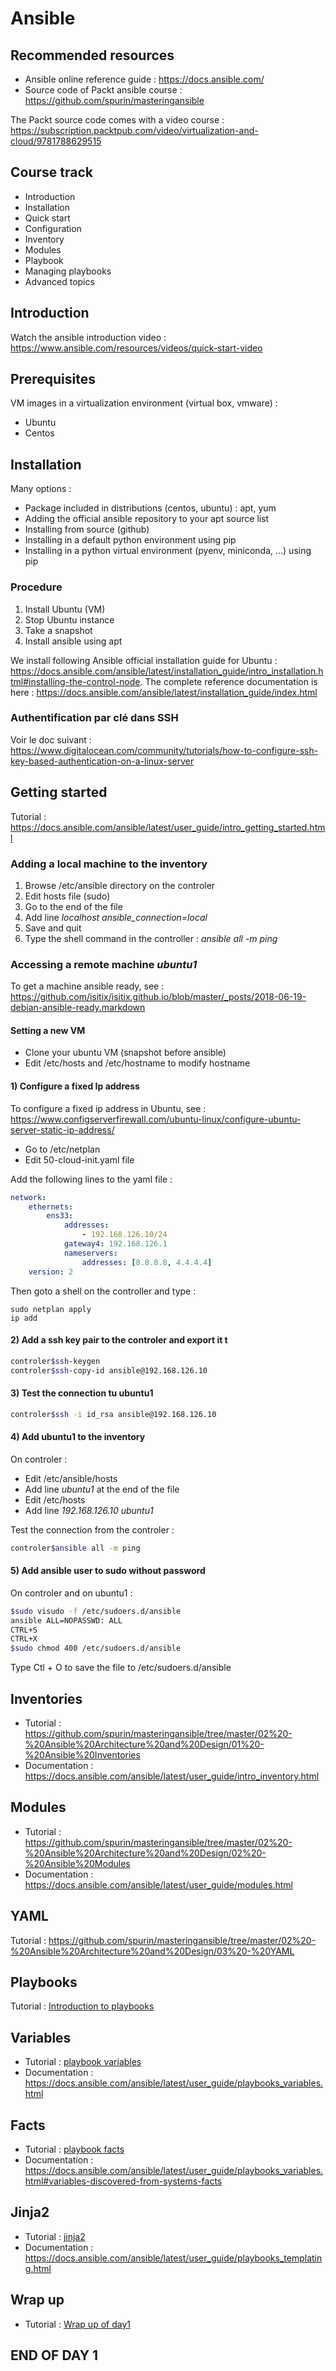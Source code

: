 # Ansible

## Recommended resources

+ Ansible online reference guide : https://docs.ansible.com/
+ Source code of Packt ansible course : https://github.com/spurin/masteringansible

The Packt source code comes with a video course : https://subscription.packtpub.com/video/virtualization-and-cloud/9781788629515

## Course track

+ Introduction
+ Installation
+ Quick start
+ Configuration
+ Inventory
+ Modules
+ Playbook
+ Managing playbooks
+ Advanced topics

## Introduction

Watch the ansible introduction video : https://www.ansible.com/resources/videos/quick-start-video

## Prerequisites

VM images in a virtualization environment (virtual box, vmware) :

+ Ubuntu
+ Centos

## Installation

Many options :

+ Package included in distributions (centos, ubuntu) : apt, yum
+ Adding the official ansible repository to your apt source list
+ Installing from source (github)
+ Installing in a default python environment using pip
+ Installing in a python virtual environment (pyenv, miniconda, ...) using pip

### Procedure

1. Install Ubuntu (VM)
2. Stop Ubuntu instance
3. Take a snapshot
4. Install ansible using apt

We install following Ansible official installation guide for Ubuntu : https://docs.ansible.com/ansible/latest/installation_guide/intro_installation.html#installing-the-control-node. The complete reference documentation is here : https://docs.ansible.com/ansible/latest/installation_guide/index.html

### Authentification par clé dans SSH

Voir le doc suivant : https://www.digitalocean.com/community/tutorials/how-to-configure-ssh-key-based-authentication-on-a-linux-server

## Getting started

Tutorial : https://docs.ansible.com/ansible/latest/user_guide/intro_getting_started.html

### Adding a local machine to the inventory

1. Browse /etc/ansible directory on the controler
2. Edit hosts file (sudo)
3. Go to the end of the file
4. Add line *localhost ansible_connection=local*
5. Save and quit
6. Type the shell command in the controller : *ansible all -m ping*

### Accessing a remote machine *ubuntu1*

To get a machine ansible ready, see : https://github.com/isitix/isitix.github.io/blob/master/_posts/2018-06-19-debian-ansible-ready.markdown

#### Setting a new VM

+ Clone your ubuntu VM (snapshot before ansible)
+ Edit /etc/hosts and /etc/hostname to modify hostname 

#### 1) Configure a fixed Ip address
To configure a fixed ip address in Ubuntu, see : https://www.configserverfirewall.com/ubuntu-linux/configure-ubuntu-server-static-ip-address/

+ Go to /etc/netplan
+ Edit 50-cloud-init.yaml file

Add the following lines to the yaml file : 

```yaml
network:
    ethernets:
        ens33:
            addresses:
                - 192.168.126.10/24
            gateway4: 192.168.126.1
            nameservers:
                addresses: [8.8.8.8, 4.4.4.4]
    version: 2
```

Then goto a shell on the controller and type :
```shell
sudo netplan apply
ip add
```

#### 2) Add a ssh key pair to the controler and export it t

```bash
controler$ssh-keygen
controler$ssh-copy-id ansible@192.168.126.10
```

#### 3) Test the connection tu ubuntu1

```bash
controler$ssh -i id_rsa ansible@192.168.126.10
```

#### 4) Add ubuntu1 to the inventory

On controler :

+ Edit /etc/ansible/hosts
+ Add line *ubuntu1* at the end of the file
+ Edit /etc/hosts
+ Add line *192.168.126.10 ubuntu1*

Test the connection from the controler :

```bash
controler$ansible all -m ping
```
#### 5) Add ansible user to sudo without password
On controler and on ubuntu1 :
```bash
$sudo visudo -f /etc/sudoers.d/ansible
ansible ALL=NOPASSWD: ALL
CTRL+S
CTRL+X
$sudo chmod 400 /etc/sudoers.d/ansible
```

Type Ctl + O to save the file to /etc/sudoers.d/ansible

## Inventories

+ Tutorial : https://github.com/spurin/masteringansible/tree/master/02%20-%20Ansible%20Architecture%20and%20Design/01%20-%20Ansible%20Inventories
+ Documentation : https://docs.ansible.com/ansible/latest/user_guide/intro_inventory.html

## Modules

+ Tutorial : https://github.com/spurin/masteringansible/tree/master/02%20-%20Ansible%20Architecture%20and%20Design/02%20-%20Ansible%20Modules
+ Documentation : https://docs.ansible.com/ansible/latest/user_guide/modules.html

## YAML

Tutorial : https://github.com/spurin/masteringansible/tree/master/02%20-%20Ansible%20Architecture%20and%20Design/03%20-%20YAML

## Playbooks

Tutorial : [Introduction to playbooks]("https://github.com/spurin/masteringansible/tree/master/02%20-%20Ansible%20Architecture%20and%20Design/04%20-%20Ansible%20Playbooks%2C%20Breakdown%20of%20sections")

## Variables

+ Tutorial : [playbook variables]("https://github.com/PacktPublishing/Mastering-Ansible/tree/master/02%20-%20Ansible%20Architecture%20and%20Design/05%20-%20Ansible%20Playbooks%2C%20Variables")
+ Documentation : https://docs.ansible.com/ansible/latest/user_guide/playbooks_variables.html

## Facts

+ Tutorial : [playbook facts]("https://github.com/PacktPublishing/Mastering-Ansible/tree/master/02%20-%20Ansible%20Architecture%20and%20Design/06%20-%20Ansible%20Playbooks%2C%20Facts")
+ Documentation : https://docs.ansible.com/ansible/latest/user_guide/playbooks_variables.html#variables-discovered-from-systems-facts

## Jinja2

+ Tutorial : [jinja2]("https://github.com/PacktPublishing/Mastering-Ansible/tree/master/02%20-%20Ansible%20Architecture%20and%20Design/07%20-%20Templating%20with%20Jinja2")
+ Documentation : https://docs.ansible.com/ansible/latest/user_guide/playbooks_templating.html

## Wrap up

+ Tutorial : [Wrap up of day1](https://github.com/PacktPublishing/Mastering-Ansible/tree/master/02%20-%20Ansible%20Architecture%20and%20Design/08%20-%20Ansible%20Playbooks%2C%20Creating%20and%20Executing)

## END OF DAY 1
